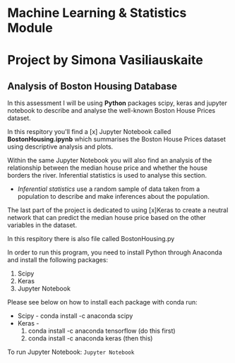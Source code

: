 # Machine Learning & Statistics Module
# Project by Simona Vasiliauskaite
## Analysis of Boston Housing Database

In this assessment I will be using **Python** packages scipy, keras and jupyter notebook to describe and analyse the well-known Boston House Prices dataset. 

In this respitory you'll find a [x] Jupyter Notebook called **BostonHousing.ipynb** which summarises the Boston House Prices dataset using descriptive analysis and plots.

Within the same Jupyter Notebook you will also find an analysis of the relationship between the median house price and whether the house borders the river. Inferential statistics is used to analyse this section.


* *Inferential statistics* use a random sample of data taken from a population to describe and make inferences about the population.

The last part of the project is dedicated to using [x]Keras to create a neutral network that can predict the median house price based on the other variables in the dataset.

In this respitory there is also file called BostonHousing.py

In order to run this program, you need to install Python through Anaconda and install the following packages:

1. Scipy
2. Keras 
3. Jupyter Notebook

Please see below on how to install each package with conda run:

* Scipy - conda install -c anaconda scipy
* Keras - 
    1. conda install -c anaconda tensorflow (do this first)
    2. conda install -c anaconda keras (then this)

To run Jupyter Notebook:
```Jupyter Notebook```
